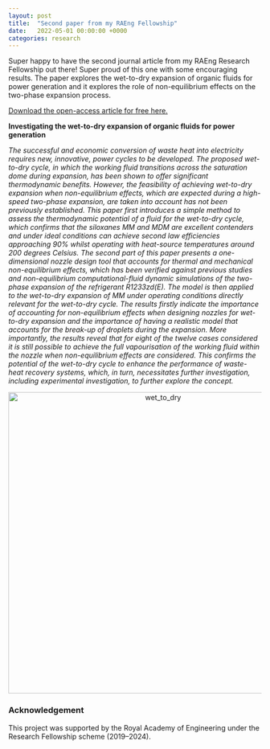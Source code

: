 ```yaml
---
layout: post
title:  "Second paper from my RAEng Fellowship"
date:   2022-05-01 00:00:00 +0000
categories: research
---
```

Super happy to have the second journal article from my RAEng Research Fellowship out there! Super proud of this one with some encouraging results. The paper explores the wet-to-dry expansion of organic fluids for power generation and it explores the role of non-equilibrium effects on the two-phase expansion process.

[Download the open-access article for free here.](https://doi.org/10.1016/j.ijheatmasstransfer.2022.122921)

**Investigating the wet-to-dry expansion of organic fluids for power generation**

*The successful and economic conversion of waste heat into electricity requires new, innovative, power cycles to be developed. The proposed wet-to-dry cycle, in which the working fluid transitions across the saturation dome during expansion, has been shown to offer significant thermodynamic benefits. However, the feasibility of achieving wet-to-dry expansion when non-equilibrium effects, which are expected during a high-speed two-phase expansion, are taken into account has not been previously established. This paper first introduces a simple method to assess the thermodynamic potential of a fluid for the wet-to-dry cycle, which confirms that the siloxanes MM and MDM are excellent contenders and under ideal conditions can achieve second law efficiencies approaching 90% whilst operating with heat-source temperatures around 200 degrees Celsius. The second part of this paper presents a one-dimensional nozzle design tool that accounts for thermal and mechanical non-equilibrium effects, which has been verified against previous studies and non-equilibrium computational-fluid dynamic simulations of the two-phase expansion of the refrigerant R1233zd(E). The model is then applied to the wet-to-dry expansion of MM under operating conditions directly relevant for the wet-to-dry cycle. The results firstly indicate the importance of accounting for non-equilibrium effects when designing nozzles for wet-to-dry expansion and the importance of having a realistic model that accounts for the break-up of droplets during the expansion. More importantly, the results reveal that for eight of the twelve cases considered it is still possible to achieve the full vapourisation of the working fluid within the nozzle when non-equilibrium effects are considered. This confirms the potential of the wet-to-dry cycle to enhance the performance of waste-heat recovery systems, which, in turn, necessitates further investigation, including experimental investigation, to further explore the concept.*

<p></p>
<div style="text-align:center">
	<img src="{{site.baseurl}}/assets/HMT_wet_to_dry.png" alt="wet_to_dry" style="width:600px;" />
</div>
<p></p>

### Acknowledgement 
This project was supported by the Royal Academy of Engineering under the Research Fellowship scheme (2019–2024).